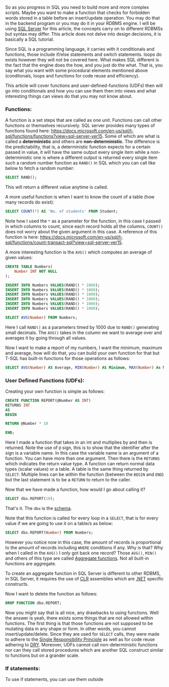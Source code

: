 So as you progress in SQL you need to build more and more complex scripts. Maybe you want to make a function that checks for forbidden words stored in a table before an insert/update operation. You may do that in the backend program or you may do it in your RDBMS engine. I will be using [SQL Server](https://www.microsoft.com/en-us/sql-server/sql-server-2019) for this article, the concepts carry on to different RDBMSs but syntax may differ. This article does not delve into design decisions, it is basically a SQL tutorial.

Since SQL is a programming language, it carries with it conditionals and functions, those include if/else statements and switch statements. loops do exists however they will not be covered here. What makes SQL different is the fact that the engine does the how, and you just do the what. That is, you say what you want with some procedural elements mentioned above (conditonals, loops and functions for code reuse and efficiency).

This article will cover functions and user-defined-functions (UDFs) then will go into conditionals and how you can use them then into views and what interesting things can views do that you may not know about.

### Functions:
A function is a set steps that are called as one unit. Functions can call other functions or themselves recursively. SQL server provides many types of functions found here: https://docs.microsoft.com/en-us/sql/t-sql/functions/functions?view=sql-server-ver15. Some of which are what is called a **deterministic** and others are **non-deterministic**. The difference is the predictability, that is, a deterministic function expects for a certain passed in value, it will have the same output every single item while a non-deterministic one is where a different output is returned every single item such a random number function as `RAND()` in SQL which you can call like below to fetch a random number:
```sql
SELECT RAND();
```

This will return a different value anytime is called.

A more useful function is when I want to know the count of a table (how many records do exist):
```sql
SELECT COUNT(*) AS 'No. of students' FROM Student;
```

Note how I used the `*` as a parameter for the function, in this case I passed in which columns to count, since each record holds all the columns, `COUNT()` does not worry about the given argument in this case. A reference of this function is here: https://docs.microsoft.com/en-us/sql/t-sql/functions/count-transact-sql?view=sql-server-ver15.

A more interesting function is the `AVG()` which computes an average of given values:
```sql
CREATE TABLE Numbers(
	Number INT NOT NULL
);

INSERT INTO Numbers VALUES(RAND() * 1000);
INSERT INTO Numbers VALUES(RAND() * 1000);
INSERT INTO Numbers VALUES(RAND() * 1000);
INSERT INTO Numbers VALUES(RAND() * 1000);
INSERT INTO Numbers VALUES(RAND() * 1000);
INSERT INTO Numbers VALUES(RAND() * 1000);

SELECT AVG(Number) FROM Numbers;
```

Here I call `RAND()` as a parameters timed by 1000 due to `RAND()` generating small decimals. The `AVG()` takes in the column we want to average over and averages it by going through all values.

Now I want to make a report of my numbers, I want the minimum, maximum and average, how will do that, you can build your own function for that but T-SQL has built-in functions for those operations as follows:
```sql
SELECT AVG(Number) AS Average, MIN(Number) AS Minimum, MAX(Number) As Maximum FROM Numbers;
```

### User Defined Functions (UDFs):
Creating your own function is simple as follows:
```sql
CREATE FUNCTION REPORT(@Number AS INT)
RETURNS INT
AS
BEGIN

RETURN @Number * 10

END;
```

Here I made a function that takes in an int and multiplies by and then is returned. Note the use of `@` sign, this is to show that the identifier after the sign is a variable name. In this case the variable name is an argument of a function. You can have more than one argument. Then there is the `RETURNS` which indicates the return value type. A function can return normal data types (scalar values) or a table. A table is the same thing returned by `SELECT`. Multiple lines can be within the function (between the `BEGIN` and `END`) but the last statement is to be a `RETURN` to return to the caller.

Now that we have made a function, how would I go about calling it?
```sql
SELECT dbo.REPORT(10);
```

That's it. The `dbo` is the [schema](https://docs.microsoft.com/en-us/sql/relational-databases/security/authentication-access/create-a-database-schema?view=sql-server-ver15).

Note that this function is called for every loop in a `SELECT`, that is for every value if we are going to use it on a table/s as below:
```sql
SELECT dbo.REPORT(Number) FROM Numbers;
```

However you notice now in this case, the amount of records is proportional to the amount of records including `WHERE` conditions if any. Why is that? Why when I called in the `AVG()` I only got back one record? Those `AVG()`, `MIN()` and others of this type are called [Aggregate functions](https://docs.microsoft.com/en-us/sql/t-sql/functions/aggregate-functions-transact-sql?view=sql-server-ver15). Not all built-in functions are aggregate.

To create an aggregate function in SQL Server is different to other RDBMS, in SQL Server, it requires the use of [CLR](https://docs.microsoft.com/en-us/dotnet/standard/clr) assemblies which are [.NET](https://docs.microsoft.com/en-us/dotnet/core/dotnet-five) specific constructs.

Now I want to delete the function as follows:
```sql
DROP FUNCTION dbo.REPORT;
```

Now you might say that is all nice, any drawbacks to using functions. Well the answer is yeah, there exists some things that are not allowed within functions. The first thing is that those functions are not supposed to be mutating data in any shape or form. In other words, you cannot insert/update/delete. Since they are used for `SELECT` calls, they were made to adhere to the [Single Responsibility Principle](https://en.wikipedia.org/wiki/Single-responsibility_principle) as well as for code reuse adhering to [DRY](https://en.wikipedia.org/wiki/Don%27t_repeat_yourself). Moreover, UDFs cannot call non-deterministic functions nor can they call stored procedures which are another SQL construct similar to functions but on a grander scale.

### If statements:
To use if statements, you can use them outside 
